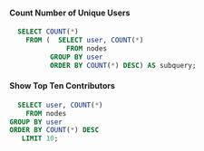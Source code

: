 #### Count Number of Unique Users
~~~~SQL
  SELECT COUNT(*) 
    FROM (  SELECT user, COUNT(*)
              FROM nodes 
          GROUP BY user 
          ORDER BY COUNT(*) DESC) AS subquery;
~~~~

#### Show Top Ten Contributors
~~~~SQL
  SELECT user, COUNT(*) 
    FROM nodes 
GROUP BY user 
ORDER BY COUNT(*) DESC 
   LIMIT 10;
~~~~
